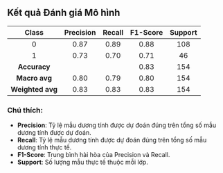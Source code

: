 ## Kết quả Đánh giá Mô hình

|      Class       | Precision | Recall | F1-Score | Support |
|:----------------:|:---------:|:------:|:--------:|:-------:|
|        0         | 0.87      | 0.89   | 0.88     | 108     |
|        1         | 0.73      | 0.70   | 0.71     | 46      |
|   **Accuracy**   |       |        | 0.83     | 154     |
|  **Macro avg**   | 0.80      | 0.79   | 0.80     | 154     |
| **Weighted avg** | 0.83      | 0.83   | 0.83     | 154     |

### Chú thích:
- **Precision**: Tỷ lệ mẫu dương tính được dự đoán đúng trên tổng số mẫu dương tính được dự đoán.
- **Recall**: Tỷ lệ mẫu dương tính được dự đoán đúng trên tổng số mẫu dương tính thực tế.
- **F1-Score**: Trung bình hài hòa của Precision và Recall.
- **Support**: Số lượng mẫu thực tế thuộc mỗi lớp.